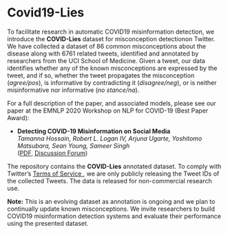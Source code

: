 # Covid19-Lies

To facilitate research in automatic COVID19 misinformation detection, we introduce the
<b>COVID-Lies</b> dataset for misconception detectionon Twitter. We have collected a dataset of 86 common misconceptions about the disease along with 6761 related tweets, identified and annotated by researchers from the UCI School of Medicine. Given a tweet, our data identifies whether any of the
known misconceptions are expressed by the tweet, and if so, whether the tweet propagates the misconception (<i>agree/pos</i>), is informative by contradicting it (<i>disagree/neg</i>), or is neither misinformative nor informative (<i>no stance/na</i>). 

For a full description of the paper, and associated models, please see our paper at the EMNLP 2020 Workshop on NLP for COVID-19 (Best Paper Award):

- **Detecting COVID-19 Misinformation on Social Media** <br/>
  _Tamanna Hossain, Robert L. Logan IV, Arjuna Ugarte, Yoshitomo Matsubara, Sean Young, Sameer Singh_ <br/>
  ([PDF](https://openreview.net/pdf?id=FCna-s-ZaIE), [Discussion Forum](https://openreview.net/forum?id=FCna-s-ZaIE))

The repository contains the <b>COVID-Lies</b> annotated dataset. To comply with Twitter’s <a href = 'https://developer.twitter.com/en/developer-terms/agreement-and-policy'>Terms of Service </a>, we are only publicly releasing the Tweet IDs of the collected Tweets. The data is released for non-commercial research use.

**Note:** This is an evolving dataset as annotation is ongoing and we plan to continually update known misconceptions. We invite researchers to build COVID19 misinformation detection systems and evaluate their performance using the presented dataset.

